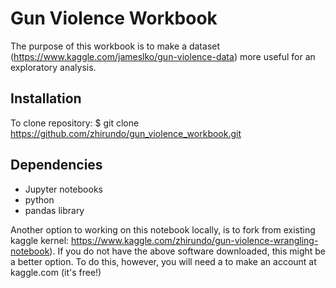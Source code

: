 # Gun Violence Workbook
The purpose of this workbook is to make a dataset (https://www.kaggle.com/jameslko/gun-violence-data) more useful for an exploratory analysis. 
## Installation
To clone repository:
$ git clone https://github.com/zhirundo/gun_violence_workbook.git
## Dependencies
- Jupyter notebooks
- python
- pandas library

Another option to working on this notebook locally, is to fork from existing kaggle kernel: https://www.kaggle.com/zhirundo/gun-violence-wrangling-notebook). If you do not have the above software downloaded, this might be a better option. To do this, however, you will need a to make an account at kaggle.com (it's free!)
